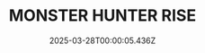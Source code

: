---
title: "MONSTER HUNTER RISE"
id: 1446780
date: 2025-03-28T00:00:05.436Z
link: games/steam/recent/monster-hunter-rise
image: http://media.steampowered.com/steamcommunity/public/images/apps/1446780/560dd364b52075b783424961a43c01f9b69fde15.jpg
playtime_2weeks: 1635
playtime_forever: 1819
playtime_windows_forever: 0
playtime_mac_forever: 0
playtime_linux_forever: 1819
playtime_deck_forever: 1819
---
